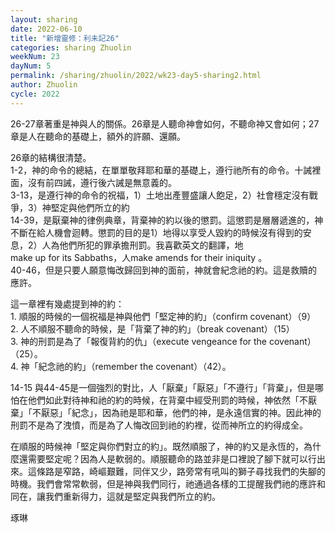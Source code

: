 ```yaml
---
layout: sharing
date: 2022-06-10
title: "新增靈修：利未記26"
categories: sharing Zhuolin
weekNum: 23
dayNum: 5
permalink: /sharing/zhuolin/2022/wk23-day5-sharing2.html
author: Zhuolin
cycle: 2022
---  
```


26-27章著重是神與人的關係。26章是人聽命神會如何，不聽命神又會如何；27章是人在聽命的基礎上，額外的許願、還願。

26章的結構很清楚。  
1-2，神的命令的總結，在單單敬拜耶和華的基礎上，遵行祂所有的命令。十誡裡面，沒有前四誡，遵行後六誡是無意義的。  
3-13，是遵行神的命令的祝福，1）土地出產豐盛讓人飽足，2）社會穩定沒有戰爭，3）神堅定與他們所立的約  
14-39，是厭棄神的律例典章，背棄神的約以後的懲罰。這懲罰是層層遞進的，神不斷在給人機會迴轉。懲罰的目的是1）地得以享受人毀約的時候沒有得到的安息，2）人為他們所犯的罪承擔刑罰。我喜歡英文的翻譯，地make up for its Sabbaths，人make amends for their iniquity 。  
40-46，但是只要人願意悔改歸回到神的面前，神就會紀念祂的約。這是救贖的應許。

這一章裡有幾處提到神的約：  
1. 順服的時候的一個祝福是神與他們「堅定神的約」（confirm covenant）（9）  
2. 人不順服不聽命的時候，是「背棄了神的約」（break covenant）（15）  
3. 神的刑罰是為了「報復背約的仇」（execute vengeance for the covenant）（25）。  
4. 神「紀念祂的約」（remember the covenant）（42）。

14-15 與44-45是一個強烈的對比，人「厭棄」「厭惡」「不遵行」「背棄」，但是哪怕在他們如此對待神和祂的約的時候，在背棄中經受刑罰的時候，神依然「不厭棄」「不厭惡」「紀念」，因為祂是耶和華，他們的神，是永遠信實的神。因此神的刑罰不是為了洩憤，而是為了人悔改回到祂的約裡，從而神所立的約得成全。

在順服的時候神「堅定與你們對立的約」。既然順服了，神的約又是永恆的，為什麼還需要堅定呢？因為人是軟弱的。順服聽命的路並非是口裡說了腳下就可以行出來。這條路是窄路，崎嶇艱難，同伴又少，路旁常有吼叫的獅子尋找我們的失腳的時機。我們會常常軟弱，但是神與我們同行，祂通過各樣的工提醒我們祂的應許和同在，讓我們重新得力，這就是堅定與我們所立的約。

琢琳
